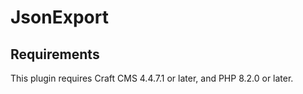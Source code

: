 # JsonExport



## Requirements

This plugin requires Craft CMS 4.4.7.1 or later, and PHP 8.2.0 or later.

